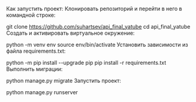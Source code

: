 Как запустить проект:
Клонировать репозиторий и перейти в него в командной строке:

git clone https://github.com/suhartsev/api_final_yatube
cd api_final_yatube
Cоздать и активировать виртуальное окружение:

python -m venv env
source env/bin/activate
Установить зависимости из файла requirements.txt:

python -m pip install --upgrade pip
pip install -r requirements.txt
Выполнить миграции:

python manage.py migrate
Запустить проект:

python manage.py runserver